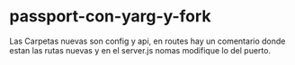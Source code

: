 # passport-con-yarg-y-fork



Las Carpetas nuevas son config y api, en routes hay un comentario donde estan las rutas nuevas y en el server.js nomas modifique lo del puerto.
